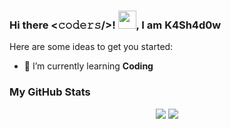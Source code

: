### Hi there <𝚌𝚘𝚍𝚎𝚛𝚜/>! <img src="https://github.com/TheDudeThatCode/TheDudeThatCode/blob/master/Assets/Hi.gif" width="29px">, I am K4Sh4d0w

Here are some ideas to get you started:

- 🌱 I’m currently learning **Coding**

### My GitHub Stats

<p align = "center">
  <img src = "https://github-readme-stats.vercel.app/api?username=K4Sh4d0w_icons=true&theme=radical&line_height=33">
  <img src = "https://github-readme-stats.vercel.app/api/top-langs/?username=K4Sh4d0w_langs_below=.25&theme=radical">
</p>
